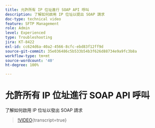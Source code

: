 ```yaml
---
title: 允許所有 IP 位址進行 SOAP API 呼叫
description: 了解如何啟用 IP 位址以提出 SOAP 請求
doc-type: technical video
feature: SFTP Management
role: Admin
level: Experienced
type: Troubleshooting
jira: KT-8422
exl-id: cc624d6a-40a2-4566-8cfc-ebd83f12ff9d
source-git-commit: 35e036486c5b533b54b3f626d88734e9a9fc3b8a
workflow-type: tm+mt
source-wordcount: '40'
ht-degree: 100%

---
```


# 允許所有 IP 位址進行 SOAP API 呼叫

了解如何啟用 IP 位址以發出 SOAP 請求

>[!VIDEO](https://video.tv.adobe.com/v/335978?quality=12&learn=on){transcript=true}
